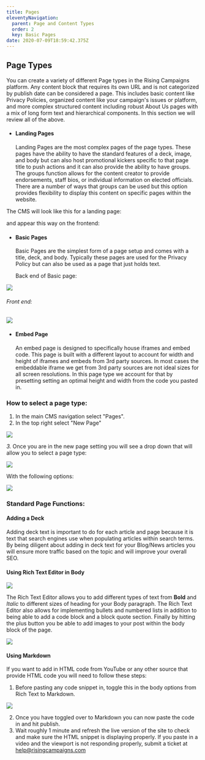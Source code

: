 ```yaml
---
title: Pages
eleventyNavigation:
  parent: Page and Content Types
  order: 2
  key: Basic Pages
date: 2020-07-09T18:59:42.375Z
---
```

## Page Types

You can create a variety of different Page types in the Rising Campaigns platform. Any content block that requires its own URL and is not categorized by publish date can be considered a page. This includes basic content like Privacy Policies, organized content like your campaign's issues or platform, and more complex structured content including robust About Us pages with a mix of long form text and hierarchical components. In this section we will review all of the above.

* #### Landing Pages

  Landing Pages are the most complex pages of the page types. These pages have the ability to have the standard features of a deck, image, and body but can also host promotional kickers specific to that page title to push actions and it can also provide the ability to have groups. The groups function allows for the content creator to provide endorsements, staff bios, or individual information on elected officials. There are a number of ways that groups can be used but this option provides flexibility to display this content on specific pages within the website. 

The CMS will look like this for a landing page:



and appear this way on the frontend:



* #### Basic Pages

  Basic Pages are the simplest form of a page setup and comes with a title, deck, and body. Typically these pages are used for the Privacy Policy but can also be used as a page that just holds text.

  Back end of Basic page:

![](/img/uploads/content-manager-basic.png)

###### Front end:

![](/img/uploads/meet-our-candidate.png)

* #### Embed Page

  An embed page is designed to specifically house iframes and embed code. This page is built with a different layout to account for width and height of iframes and embeds from 3rd party sources. In most cases the embeddable iframe we get from 3rd party sources are not ideal sizes for all screen resolutions. In this page type we account for that by presetting setting an optimal height and width from the code you pasted in. 





### How to select a page type:

1. In the main CMS navigation select "Pages".
2. In the top right select "New Page"

![](/img/uploads/screen-shot-2020-11-09-at-8.59.33-am.png)

*3.* Once you are in the new page setting you will see a drop down that will allow you to select a page type:

![](/img/uploads/screen-shot-2020-11-09-at-8.59.22-am.png)

With the following options:

![](/img/uploads/screen-shot-2020-11-09-at-9.03.03-am.png)





### **Standard Page Functions:**

#### Adding a Deck

Adding deck text is important to do for each article and page because it is text that search engines use when populating articles within search terms. By being diligent about adding in deck text for your Blog/News articles you will ensure more traffic based on the topic and will improve your overall SEO. 

#### Using Rich Text Editor in Body

![](/img/uploads/screen-shot-2020-11-09-at-8.40.04-am.png)

The Rich Text Editor allows you to add different types of text from **Bold** and *Italic* to different sizes of heading for your Body paragraph. The Rich Text Editor also allows for implementing bullets and numbered lists in addition to being able to add a code block and a block quote section. Finally by hitting the plus button you be able to add images to your post within the body block of the page. 

![](/img/uploads/screen-shot-2020-11-09-at-8.43.58-am.png)

#### Using Markdown

If you want to add in HTML code from YouTube or any other source that provide HTML code you will need to follow these steps:

1. Before pasting any code snippet in, toggle this in the body options from Rich Text to Markdown.

![](/img/uploads/screen-shot-2020-11-09-at-8.46.21-am.png)

2. Once you have toggled over to Markdown you can now paste the code in and hit publish. 
3. Wait roughly 1 minute and refresh the live version of the site to check and make sure the HTML snippet is displaying properly. If you paste in a video and the viewport is not responding properly, submit a ticket at help@risingcampaigns.com